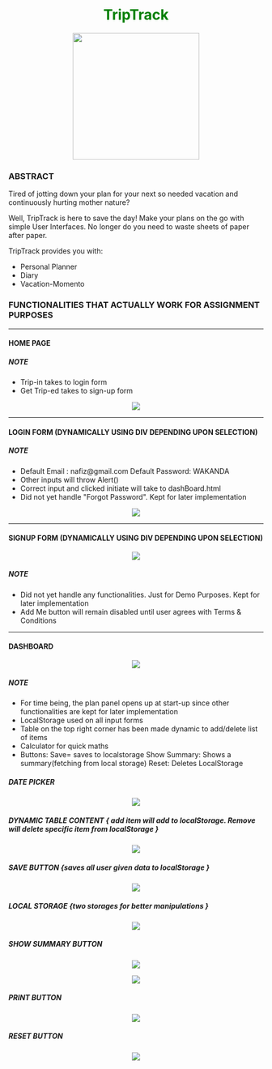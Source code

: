 <h1 align="center" style="color:green;"> TripTrack </h1>
<p align="center"><img src="https://icon-icons.com/icons2/706/PNG/512/sailing-boat_icon-icons.com_61838.png" width="250" height="250"></p>
<h3>ABSTRACT</h3>
<p> Tired of jotting down your plan for your next so needed vacation and continuously hurting mother nature?</p>
<p> Well, TripTrack is here to save the day! Make your plans on the go with simple User Interfaces. No longer do you need to waste sheets of paper after paper.</p>
<p> TripTrack provides you with:
 <ul>
  <li>Personal Planner</li>
  <li>Diary</li>
  <li>Vacation-Momento</li>
 </ul>
</p>
<h3> FUNCTIONALITIES THAT ACTUALLY WORK FOR ASSIGNMENT PURPOSES </h4>
<hr>
<h4> HOME PAGE </h4>
<h5> NOTE </h5>
<ul>
 <li> Trip-in takes to login form </li>
 <li> Get Trip-ed takes to sign-up form </li>
</ul>
<p align="center"><img src="https://user-images.githubusercontent.com/24278948/47955201-4e957c80-dfbe-11e8-80b4-16d7e2a329a3.JPG"></p>
<hr>
<h4> LOGIN FORM (DYNAMICALLY USING DIV DEPENDING UPON SELECTION) </h4>
<h5> NOTE </h5>
<ul>
 <li> Default Email : nafiz@gmail.com Default Password: WAKANDA</li>
 <li> Other inputs will throw Alert() </li>
 <li> Correct input and clicked initiate will take to dashBoard.html </li>
 <li> Did not yet handle "Forgot Password". Kept for later implementation </li>
</ul>
<p align="center"><img src="https://user-images.githubusercontent.com/24278948/47955219-b0ee7d00-dfbe-11e8-8799-4d9bdc8941ba.JPG"></p>
<hr>
<h4> SIGNUP FORM (DYNAMICALLY USING DIV DEPENDING UPON SELECTION) </h4>
<p align="center"><img src="https://user-images.githubusercontent.com/24278948/47955249-396d1d80-dfbf-11e8-8522-a20b7269a3d2.JPG"></p>
<h5> NOTE </h5>
<ul>
 <li> Did not yet handle any functionalities. Just for Demo Purposes. Kept for later implementation </li>
 <li> Add Me button will remain disabled until user agrees with Terms & Conditions </li>
</ul>
<hr>
<h4> DASHBOARD </h4>
<p align="center"><img src="https://user-images.githubusercontent.com/24278948/47955495-3aa04980-dfc3-11e8-881f-da7d88cdc20e.JPG"></p>
<h5> NOTE </h5>
<ul>
 <li> For time being, the plan panel opens up at start-up since other functionalities are kept for later implementation </li>
 <li> LocalStorage used on all input forms </li>
 <li> Table on the top right corner has been made dynamic to add/delete list of items </li>
 <li> Calculator for quick maths </li>
 <li> Buttons: Save= saves to localstorage Show Summary: Shows a summary(fetching from local storage) Reset: Deletes LocalStorage </li>
</ul>
<h5> DATE PICKER </h5>
<p align="center"><img src="https://user-images.githubusercontent.com/24278948/47955605-b8b12000-dfc4-11e8-9aaf-f7fb232be0f0.JPG"></p>
<h5> DYNAMIC TABLE CONTENT { add item will add to localStorage. Remove will delete specific item from localStorage } </h5>
<p align="center"><img src="https://user-images.githubusercontent.com/24278948/47955636-3e34d000-dfc5-11e8-814d-9f4ba7cbf9ad.JPG"></p>
<h5> SAVE BUTTON {saves all user given data to localStorage } </h5>
<p align="center"><img src="https://user-images.githubusercontent.com/24278948/47955689-cfa44200-dfc5-11e8-98ab-584d685918ca.JPG"></p>
<h5> LOCAL STORAGE {two storages for better manipulations } </h5>
<p align="center"><img src="https://user-images.githubusercontent.com/24278948/47955718-3a557d80-dfc6-11e8-8656-46992ddc4c42.JPG"></p>
<h5> SHOW SUMMARY BUTTON </h5>
<p align="center"><img src="https://user-images.githubusercontent.com/24278948/47955750-d54e5780-dfc6-11e8-804e-872404b1cac9.JPG"></p>
<p align="center"><img src="https://user-images.githubusercontent.com/24278948/47955767-13e41200-dfc7-11e8-80b4-361fc8cb38c4.JPG"></p>
<h5> PRINT BUTTON </h5>
<p align="center"><img src="https://user-images.githubusercontent.com/24278948/47955799-645b6f80-dfc7-11e8-9df1-0d554bb4b1b2.JPG"></p>
<h5> RESET BUTTON </h5>
<p align="center"><img src="https://user-images.githubusercontent.com/24278948/47955799-645b6f80-dfc7-11e8-9df1-0d554bb4b1b2.JPG"></p>
